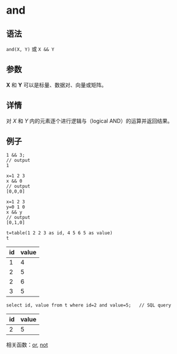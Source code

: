 # and

## 语法

`and(X, Y)` 或 `X && Y`

## 参数

**X** 和 **Y** 可以是标量、数据对、向量或矩阵。

## 详情

对 *X* 和 *Y* 内的元素逐个进行逻辑与（logical AND）的运算并返回结果。

## 例子

```
1 && 3;
// output
1

x=1 2 3
x && 0
// output
[0,0,0]

x=1 2 3
y=0 1 0
x && y
// output
[0,1,0]

t=table(1 2 2 3 as id, 4 5 6 5 as value)
t
```

| id | value |
| --- | --- |
| 1 | 4 |
| 2 | 5 |
| 2 | 6 |
| 3 | 5 |

```
select id, value from t where id=2 and value=5;   // SQL query
```

| id | value |
| --- | --- |
| 2 | 5 |

相关函数：[or](../o/or.html), [not](../n/not.html)

